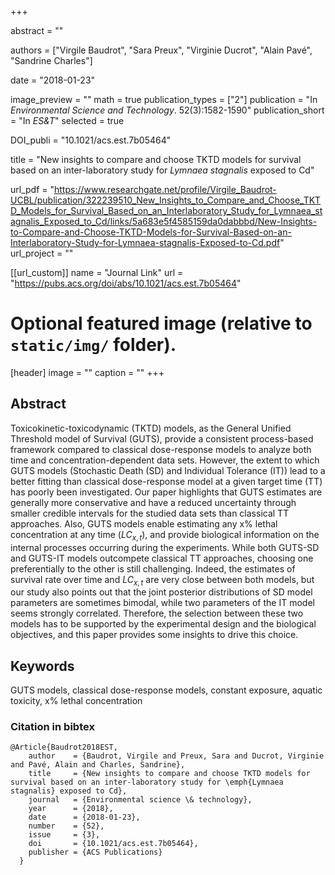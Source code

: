 +++

  abstract = ""
  
  authors = ["Virgile Baudrot", "Sara Preux", "Virginie Ducrot", "Alain Pavé", "Sandrine Charles"]

date = "2018-01-23"

image_preview = ""
math = true
publication_types = ["2"]
publication = "In *Environmental Science and Technology*. 52(3):1582-1590"
publication_short = "In *ES&T*"
selected = true

  DOI_publi = "10.1021/acs.est.7b05464"

  title = "New insights to compare and choose TKTD models for survival based on an inter-laboratory study for *Lymnaea stagnalis* exposed to Cd"
  
  url_pdf = "https://www.researchgate.net/profile/Virgile_Baudrot-UCBL/publication/322239510_New_Insights_to_Compare_and_Choose_TKTD_Models_for_Survival_Based_on_an_Interlaboratory_Study_for_Lymnaea_stagnalis_Exposed_to_Cd/links/5a683e5f4585159da0dabbbd/New-Insights-to-Compare-and-Choose-TKTD-Models-for-Survival-Based-on-an-Interlaboratory-Study-for-Lymnaea-stagnalis-Exposed-to-Cd.pdf"
  url_project = ""


[[url_custom]]
name = "Journal Link"
url = "https://pubs.acs.org/doi/abs/10.1021/acs.est.7b05464"

# Optional featured image (relative to `static/img/` folder).
[header]
image = ""
caption = ""
+++

## Abstract

Toxicokinetic-toxicodynamic (TKTD) models, as the General Unified Threshold
model of Survival (GUTS), provide a consistent process-based framework compared
to classical dose-response models to analyze both time and
concentration-dependent data sets. However, the extent to which GUTS models
(Stochastic Death (SD) and Individual Tolerance (IT)) lead to a better fitting
than classical dose-response model at a given target time (TT) has poorly been
investigated. Our paper highlights that GUTS estimates are generally more
conservative and have a reduced uncertainty through smaller credible intervals
for the studied data sets than classical TT approaches. Also, GUTS models enable
estimating any x% lethal concentration at any time ($LC_{x,t}$), and provide
biological information on the internal processes occurring during the experiments.
While both GUTS-SD and GUTS-IT models outcompete classical TT approaches, choosing
one preferentially to the other is still challenging. Indeed, the estimates
of survival rate over time and $LC_{x,t}$ are very close between both models,
but our study also points out that the joint posterior distributions of SD model
parameters are sometimes bimodal, while two parameters of the IT model seems
strongly correlated. Therefore, the selection between these two models has to
be supported by the experimental design and the biological objectives, and this
paper provides some insights to drive this choice.

##  Keywords

  GUTS models, classical dose-response models, constant exposure, aquatic toxicity, x% lethal concentration


### Citation in bibtex

```
@Article{Baudrot2018EST,
    author    = {Baudrot, Virgile and Preux, Sara and Ducrot, Virginie and Pavé, Alain and Charles, Sandrine},
    title     = {New insights to compare and choose TKTD models for survival based on an inter-laboratory study for \emph{Lymnaea stagnalis} exposed to Cd},
    journal   = {Environmental science \& technology},
    year      = {2018},
    date      = {2018-01-23},
    number    = {52},
    issue     = {3},
    doi       = {10.1021/acs.est.7b05464},
    publisher = {ACS Publications}
  }
```
